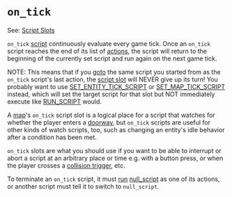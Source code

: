 # `on_tick`

See: [Script Slots](../scripts/script_slots)

`on_tick` [script](../scripts) continuously evaluate every game tick. Once an `on_tick` script reaches the end of its list of [actions](../actions), the script will return to the beginning of the currently set script and run again on the next game tick.

NOTE: This means that if you [goto](../RUN_SCRIPT) the same script you started from as the `on_tick` script's last action, the [script slot](../scripts/script_slots) will NEVER give up its turn! You probably want to use [SET_ENTITY_TICK_SCRIPT](../actions/SET_ENTITY_TICK_SCRIPT) or [SET_MAP_TICK_SCRIPT](../actions/SET_MAP_TICK_SCRIPT) instead, which will set the target script for that slot but NOT immediately execute like [RUN_SCRIPT](../actions/RUN_SCRIPT) would.

A [map](../maps)'s `on_tick` script slot is a logical place for a script that watches for whether the player enters a [doorway](../techniques/doors), but `on_tick` scripts are useful for other kinds of watch scripts, too, such as changing an entity's idle behavior after a condition has been met.

`on_tick` slots are what you should use if you want to be able to interrupt or abort a script at an arbitrary place or time e.g. with a button press, or when the player crosses a [collision trigger](../maps/vector_objects), etc.

To terminate an `on_tick` script, it must [run](../RUN_SCRIPT) [null_script](../scripts/null_script) as one of its actions, or another script must tell it to switch to `null_script`.

